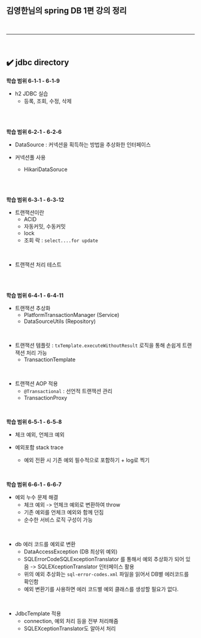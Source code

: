 ## 김영한님의 spring DB 1편 강의 정리
<br>
<hr>
<br>

## ✔️ jdbc directory
**학습 범위 6-1-1 - 6-1-9**
- h2 JDBC 실습
  - 등록, 조회, 수정, 삭제
<br>
<br>

**학습 범위 6-2-1 - 6-2-6**
- DataSource : 커넥션을 획득하는 방법을 추상화한 인터페이스

- 커넥션풀 사용
  - HikariDataSoruce
<br>
<br>

**학습 범위 6-3-1 - 6-3-12**
- 트랜잭션이란
  - ACID
  - 자동커밋, 수동커밋
  - lock
  - 조회 락 : `select....for update`
<br>

- 트랜잭션 처리 테스트
<br>
<br>

**학습 범위 6-4-1 - 6-4-11**
- 트랜잭션 추상화
  - PlatformTransactionManager (Service)
  - DataSourceUtils (Repository)
<br>

- 트랜잭션 템플릿 : `txTemplate.executeWithoutResult` 로직을 통해 손쉽게 트랜잭션 처리 가능
  - TransactionTemplate
<br>

- 트랜잭션 AOP 적용
  - `@Transactional` : 선언적 트랜잭션 관리
  - TransactionProxy
<br>

**학습 범위 6-5-1 - 6-5-8**
- 체크 예외, 언체크 예외

- 예외포함 stack trace
  - 예외 전환 시 기존 예외 필수적으로 포함하기 + log로 찍기
<br>

**학습 범위 6-6-1 - 6-6-7**
- 예외 누수 문제 해결
  - 체크 예외 -> 언체크 예외로 변환하여 throw
  - 기존 예외를 언체크 예외와 함께 던짐
  - 순수한 서비스 로직 구성이 가능
<br>

- db 에러 코드를 예외로 변환
  - DataAccessException (DB 최상위 예외)
  - SQLErrorCodeSQLExceptionTranslator 를 통해서 예외 추상화가 되어 있음 -> SQLEXceptionTranslator 인터페이스 활용
  - 위의 예외 추상화는 `sql-error-codes.xml` 파일을 읽어서 DB별 에러코드를 확인함
  - 예외 변환기를 사용하면 에러 코드별 예외 클래스를 생성할 필요가 없다.
<br>

- JdbcTemplate 적용
  - connection, 예외 처리 등을 전부 처리해줌
  - SQLEXceptionTranslator도 알아서 처리
